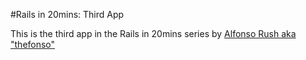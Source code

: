 #Rails in 20mins: Third App

This is the third app in the Rails in 20mins series by [Alfonso Rush aka "thefonso"](http://www.thefonso.con)
